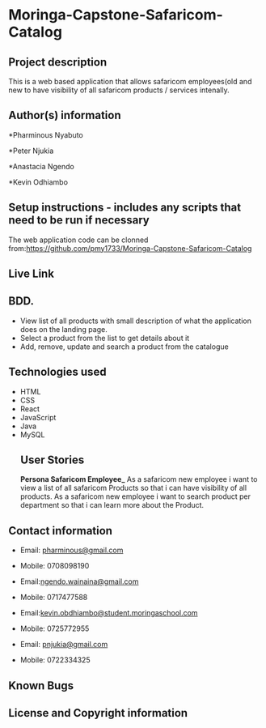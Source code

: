 # Moringa-Capstone-Safaricom-Catalog
## Project description
This is a web based application that allows safaricom employees(old and new to have visibility of all safaricom products / services intenally.
## Author(s) information
*Pharminous Nyabuto

*Peter Njukia

*Anastacia Ngendo

*Kevin Odhiambo

## Setup instructions - includes any scripts that need to be run if necessary

The web application code can be clonned from:https://github.com/pmy1733/Moringa-Capstone-Safaricom-Catalog
## Live Link

## BDD.
* View list of all products with  small description of what the application does on the landing page.
* Select a product from the list to get details about it
* Add, remove, update and search a product from the catalogue
## Technologies used
* HTML
* CSS
* React
* JavaScript
* Java
* MySQL
  ## User Stories
   **Persona Safaricom Employee_**
  As a safaricom new employee i want to view a list of all safaricom Products so that i can have visibility of all products.
  As a safaricom new employee i want to search product per department so that i can learn more about the Product.
## Contact information
* Email: pharminous@gmail.com
* Mobile: 0708098190

* Email:ngendo.wainaina@gmail.com
* Mobile: 0717477588

* Email:kevin.obdhiambo@student.moringaschool.com
* Mobile: 0725772955

* Email: pnjukia@gmail.com
* Mobile: 0722334325

## Known Bugs

## License and Copyright information
